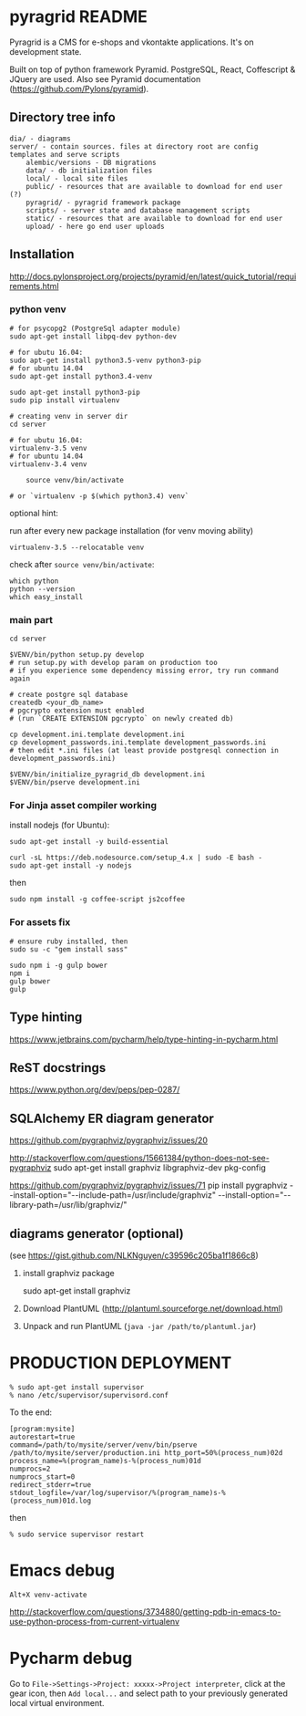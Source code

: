 pyragrid README
===============

Pyragrid is a CMS for e-shops and vkontakte applications.
It's on development state.

Built on top of python framework Pyramid. PostgreSQL, React, Coffescript & JQuery are used.
Also see Pyramid documentation (https://github.com/Pylons/pyramid).

Directory tree info
------------------

    dia/ - diagrams
    server/ - contain sources. files at directory root are config templates and serve scripts
        alembic/versions - DB migrations
        data/ - db initialization files
        local/ - local site files
        public/ - resources that are available to download for end user (?)
        pyragrid/ - pyragrid framework package
        scripts/ - server state and database management scripts
        static/ - resources that are available to download for end user
        upload/ - here go end user uploads

Installation
------------

http://docs.pylonsproject.org/projects/pyramid/en/latest/quick_tutorial/requirements.html

### python venv

    # for psycopg2 (PostgreSql adapter module)
    sudo apt-get install libpq-dev python-dev

    # for ubutu 16.04:
    sudo apt-get install python3.5-venv python3-pip
    # for ubuntu 14.04
    sudo apt-get install python3.4-venv

    sudo apt-get install python3-pip
    sudo pip install virtualenv
    
    # creating venv in server dir
    cd server
    
    # for ubutu 16.04:
    virtualenv-3.5 venv
    # for ubuntu 14.04
    virtualenv-3.4 venv
    
        source venv/bin/activate
    
    # or `virtualenv -p $(which python3.4) venv`
    
optional hint:

run after every new package installation (for venv moving ability)

    virtualenv-3.5 --relocatable venv

check after `source venv/bin/activate`:

	which python
	python --version
	which easy_install

### main part

	cd server

	$VENV/bin/python setup.py develop
	# run setup.py with develop param on production too
	# if you experience some dependency missing error, try run command again

	# create postgre sql database
    createdb <your_db_name>
    # pgcrypto extension must enabled
    # (run `CREATE EXTENSION pgcrypto` on newly created db)

    cp development.ini.template development.ini
    cp development_passwords.ini.template development_passwords.ini
    # then edit *.ini files (at least provide postgresql connection in development_passwords.ini)

	$VENV/bin/initialize_pyragrid_db development.ini
	$VENV/bin/pserve development.ini

### For Jinja asset compiler working

install nodejs (for Ubuntu):

    sudo apt-get install -y build-essential

    curl -sL https://deb.nodesource.com/setup_4.x | sudo -E bash -
    sudo apt-get install -y nodejs

then

    sudo npm install -g coffee-script js2coffee

### For assets fix

    # ensure ruby installed, then
    sudo su -c "gem install sass"

    sudo npm i -g gulp bower
    npm i
    gulp bower
    gulp

Type hinting
------------

https://www.jetbrains.com/pycharm/help/type-hinting-in-pycharm.html

ReST docstrings
---------------

https://www.python.org/dev/peps/pep-0287/

SQLAlchemy ER diagram generator
-------------------------------

https://github.com/pygraphviz/pygraphviz/issues/20

http://stackoverflow.com/questions/15661384/python-does-not-see-pygraphviz
sudo apt-get install graphviz libgraphviz-dev pkg-config

https://github.com/pygraphviz/pygraphviz/issues/71
pip install pygraphviz --install-option="--include-path=/usr/include/graphviz" --install-option="--library-path=/usr/lib/graphviz/"

diagrams generator (optional)
-----------------------------

(see https://gist.github.com/NLKNguyen/c39596c205ba1f1866c8)

1. install graphviz package

	sudo apt-get install graphviz

2. Download PlantUML (http://plantuml.sourceforge.net/download.html)
3. Unpack and run PlantUML (`java -jar /path/to/plantuml.jar`)

PRODUCTION DEPLOYMENT
=====================

    % sudo apt-get install supervisor
    % nano /etc/supervisor/supervisord.conf

To the end:

    [program:mysite]
    autorestart=true
    command=/path/to/mysite/server/venv/bin/pserve /path/to/mysite/server/production.ini http_port=50%(process_num)02d
    process_name=%(program_name)s-%(process_num)01d
    numprocs=2
    numprocs_start=0
    redirect_stderr=true
    stdout_logfile=/var/log/supervisor/%(program_name)s-%(process_num)01d.log

then

    % sudo service supervisor restart

Emacs debug
===========

`Alt+X venv-activate`

http://stackoverflow.com/questions/3734880/getting-pdb-in-emacs-to-use-python-process-from-current-virtualenv

Pycharm debug
=============

Go to `File->Settings->Project: xxxxx->Project interpreter`, click at the gear icon, then `Add local...` and select path to your previously generated local virtual environment.

